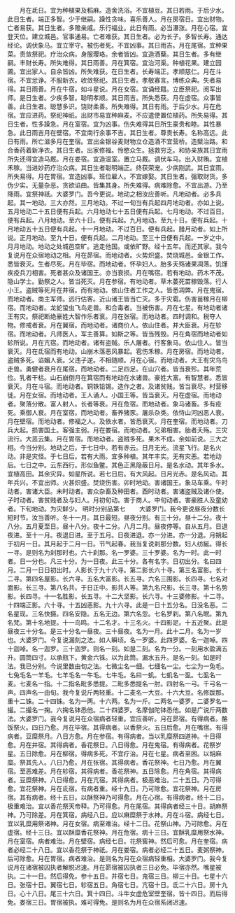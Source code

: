 <!-- { "loadSidebar": true } -->
　　月在氐日。宜为种植果及稻麻。造舍洗浴。不宜植豆。其日若雨。于后少水。此日生者。端正多智。少于继嗣。躁性贪味。喜乐善人。月在房宿日。宜出财物。亡者易获。其日生者。多赡亲戚。乐行福业。此日有雨。必当瀑涨。月在心宿。宜登天位。建立城邑。官事通易。亡者难获。其日生者。必为长子。多智长寿。通达经论。调伏象马。宜立宰守。被伤者死。不宜凶事。其日雨吉。月在尾宿。宜种果菜。责敛祭祀。疗治众病。身服璎珞。余者皆凶。宜造酒蘖。其日生者。多有继嗣。丰财长寿。所失难得。其日雨善。月在箕宿。宜治河渠。种植花果。建立园圃。宜出家人。自余皆凶。所失难获。在日生者。长寿端正。孝顺慈仁。月在斗宿。不宜忿诤。不服新衣。收敛祭祀。其日生者。孝敬寡言。博练众典。失者易得。其日雨善。月在牛宿。如斗星说。月在女宿。宜诵经籍。立臣祭祀。阅军出师。是日生者。少疾多智。聪明孝顺。其日雨吉。所失悉获。月在虚宿。众事皆善。此日生者。聪慧多识。饶财柔善。所失难得。其日有雨。于后少水。月在危宿。宜应进药。祭祀神祇。出财市易宜种麻麦。不应遣使置位植药。所失易得。其日生者。性多躁急。月在室宿。宜为凶事。伤失难得其日所生豪贵和睦。其性暴急。此日雨吉月在壁宿。不宜南行余事不吉。其日生者。尊贵长寿。名称高远。此日有雨。所亡滋多月在奎宿。宜出金银谷麦财物立仓造酒不宜营桥。造檗治路。和合香药着新净衣。其日生者。出家修福。怜愍众生。拯救穷乏。和协亲族其日宜雨所失还得宜造马厩。月在娄宿。宜造温室。置立马厩。调伏车马。出入财贿。宜植禾稼。当进妙药疗治众病。其日生者聪明端正。终获荣宠。少病刚武。其日宜雨。所失易得。月在胃宿。宜造凶事。班位雇人。不宜嫁娶。其日生者。强取财货。多伪少实。无量杂恶。贪欲谄曲。皆集其身。所失难得。病难除愈。不宜出游。乃至降雨。宜祭神祇。大婆罗门。吾今更说。地动之相汝应善听。凡地动者。必多兵起。其一地动。三大亦然。三月地动。不过一旬当有兵起四月地动者。亦如上说。五月地动二十五日便有兵起。六月地动七十五日便有兵起。七月地动。不过百日。便有兵起。八月地动。至六十日。便有兵起。九月地动。至九十日。便有兵起。十月地动五十五日便有兵起。十一月地动。不过百日。便有兵起。腊月动者。如上所说。正月地动。至九十日。便有兵起。二月地动。至三十日便有兵起。一岁之中。月月地动。地动之处城邑空旷。逃走他国。或依旷野。经十五年。而还其家。我今复说月在众宿地动之相。月在昴宿。而地动者。火势炽盛。焚烧城邑。金银工作。悉皆衰灭。生者尽死。月在毕宿。而地动者。怀孕妇人。胎多夭殇诸果凋落。饥馑疾疫兵刀相害。死者甚众及诸国王。亦当衰损。月在嘴宿。若有地动。药木不茂。隐山学士。勤祭之人。皆当死灭。月在参宿。有地动者。草木萎死苗稼毁落。行人小王。盗贼等死月在井宿。而有地动。依山住者工作之人。皆悉凋弊。月在鬼宿。而地动者。商主军师。远行估客。近山诸王皆当亡灭。多于灾雹。伤害苗稼月在柳宿。而地动者。龙蛇蛰虫飞鸟走兽。和合毒者。当被伤害。月在七星。有地动者诸王有灾。祭祀断绝豪姓大智作乐者衰。月在张宿。而地动者。四时调和。税夺人物。修戒者衰。月在翼宿。而地动者。诸商价人。依山住者。并大臣衰。月在轸宿。而地动者。凡师医人。军主善算。如斯之等。皆当残毁。月在角宿而地动者如轸所说。月在亢宿。而地动者。诸有盗贼。乐人屠者。行客象马。依山住人。皆当衰灭。月在氐宿而有地动。山崩木落恶风暴起。雹伤禾稼。月在房宿。而地动者。盗贼多死。谄媚人衰。父违子逆。不相随顺。月在心宿。而地动者。大王有灾乌鸟走兽。勇健者衰月在尾宿。而地动者。二足四足。在山穴者。皆当衰殄。其年荒俭。乳者干枯。山石崩倒月在箕宿而有地动在水诸兽。豪姓大富。有智慧者。悉皆衰灭。月在斗宿。而地动者。铜铁铅锡。造作之者。及诸贫贱。皆当衰尽。村营移徙。月在女宿。而地动者。王人诵人。小国王等。皆当衰灭。月在虚宿。而地动者。聚落分散。富人射人。长者等衰。月在危宿。而地动者。象马诸畜。多有疫死。乘御人衰。月在室宿。而地动者。畜养猪豕。屠杀杂类。依恃山河凶恶人衰。月在壁宿。而地动者。修福之人。及依水者。皆悉衰灭。月在奎宿。而地动者。刀兵大起。损害国土。客强主弱。月在娄宿。而地动者。兄弟相害。胎者夭殇。三灾流行。大恶云集。月在胃宿。而地动者。盗贼多死。果木不成。余如前说。三大之相。今当分别。地动之后。于七日中。若有赤云。日月无光。流星飞行。是名火动。非是灾怪。于七日后。若有大雨。宜多种植。其年丰实。无有灾恶。若地动后。七日之中。云东西行。形似鱼鳖。其色正黑隐蔽日月。是名水动。其年多水。宜植高田。其余灾异。如星所说。若七日后。有大风起。日月光赤。是名风动。其年兵兴。不宜出师。火甚炽盛。焚烧伤害。卯时地动。害诸国王。象马车乘。午时动者。害诸大臣。未时动者。害众杂畜及种田者。酉时动者。害诸盗贼及诸仆使。子时动者。害贫贱者及与妇人。月初旬动。害于商人。中旬动者。害豪胜人及童幼者。下旬地动。为灾鲜少。
明时分别品第七
　　大婆罗门。我今更说昼夜分数长短时节。汝当善听。冬十一月。其日最短。昼夜分别。有三十分。昼十二分。夜十八分。五月夏至日。昼十八分。夜十二分。八月二月。昼夜停等。自从五月。日退夜进。至十一月。夜退日进。至于五月。日夜进退。亦一分进。亦一分退。月朔起于初月一日。其月起于二月一日。节气起春。我当复说刹那分数。妇人纺綖。得长一寻。是则名为刹那时也。六十刹那。名一罗婆。三十罗婆。名为一时。此一时者。日一分也。凡三十分。为一日夜。此三十分。各有名字。日初出分。名曰四月。二月一日日初出时。人影长于九十六寻。第二影长六十寻。第三名富影。长十二寻。第四名屋影。长六寻。五名大富影。长五寻。六名三围影。长四寻。七名对面影。长三寻。第八名共。于日正中。影共人等。第九名尺影。长三寻。第十名势影。长四寻。十一名胜影。长五寻。十二大坚影。长六寻。十三婆修影。十二寻。十四端正影。六十寻。十五凶恶影。九十六寻。此是一日十五分名。日没名恶。二名星现。三名快摄。四名安隐。五名无边。第六名忽。七名罗刹。第八名眠。第九名梵。第十名地提。十一鸟鸣。十二名才。十三名火。十四影足。十五近聚。此是昼夜三十分名。是三十分名一昼夜。三十昼夜。名为一月。此十二月。名为一岁也。大婆罗门。今复说漏刻之法。如人瞬顷。名一罗婆。此四罗婆。名一迦啅。四十迦啅。名一迦罗。三十迦罗。则名一刻。如是二刻。名为一分。一刻用水盈满五升。圆筒四寸。以承瓶下。黄金六铢。以为此筒。漏水五升。是名一刻。如是时法。我已分别。今说里数由旬之法。七微尘名一细。七细名一尘。七尘为一兔毛。七兔毛名一羊毛。七羊毛名一牛毛。七牛毛。名曰一虮。七虮名一虱。七虱名一麦。七麦名一指。十二指名毗多悉提。二毗多悉提名一肘。四肘名一弓。千弓名一声。四声名一由旬。我今复说斤两轻重。十二麦名一大豆。十六大豆。名修跋那。重十二铢。二十四铢。名为一两。十六两。名为一斤。二两名一婆罗。二婆罗名一撮。二撮名一掬。六掬名钵悉他。二十四婆罗。名摩伽陀钵悉他。如是广说斤两数法。大婆罗门。我今复说月在众宿病者轻重。宜应善听。月在昴宿。有得病者。酪饭祭火。四日乃愈。月在毕宿。其得病者。以香祭火。五日后愈。月在嘴宿。有得病者。豆糜祭月。八日方愈。月在参宿。有得病者。当以乳糜祭四道神。十日得愈。月在井宿。其得病者。香花祭日。八日得愈。月在鬼宿。有得病者。花祭岁星。五日除愈。月在柳宿。得病多死。不宜疗治。月在七星。病者至困。以胡麻糜。祭其先人。八日乃愈。月在张宿。其得病者。香花祭神。七日乃愈。月在翼宿。至恶难差。月在轸宿。其得病者。香花祭神。五日除愈。月在角宿。其得病者。豆糜祭神。八日得愈。月在亢宿。其得病者。极恶难治。二十五日。乃可得愈。宜花祭神。月在氐宿。有病者重。经十九日。乃可除愈。宜花祭神。月在房宿。其有病者。经十五日。以酥祭神乃可得愈。月在心宿。有得病者。经十二日。极重难治。宜以香花祭天帝释。乃可得愈。月在尾宿。其得病者经三十日。胡麻祭神。乃可除差。月在箕宿。病经八日。应以麻糜祭于水神。月在斗宿。病经七日。宜以乳糜用祭诸神。月在女宿。病至难治。经十二日。花祭山神。乃可除愈。月在虚宿。经十三日。宜以酥糜香花祭神。月在危宿。病十三日。宜酥乳糜用祭水神。月在室宿。病者难治。月在壁宿。病经七日。花祭窖神。然后可愈。月在奎宿。病者必经二十八日。宜以香花祭于神祇。月在娄宿。病者必经二十五日。麦粥祭神。后可除愈。月在胃宿。病者难治。是则名为月在众宿病轻重相。大婆罗门。我今复说月在诸宿被囚执者解脱迟速。月在昴宿被囚执者三日必免。毕宿亦然。嘴星被执。二十一日。然后得免。参十五日。井宿七日。鬼宿三日。柳三十日。七星十六日。张宿十日。翼宿七日。轸宿五日。角宿七日。亢宿十日。氐二十六日。房十九日。心十八日。尾三十六日。箕十四日。斗牛女虚危室壁奎宿。皆十四日。而后得免。娄宿三日。胃宿被执。难可得免。是则名为月在众宿系闭迟速。
